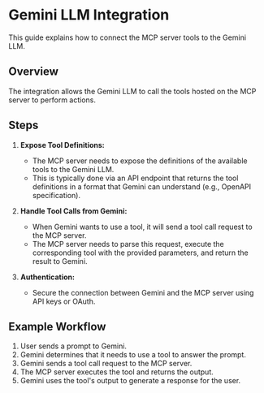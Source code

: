 # Gemini LLM Integration

This guide explains how to connect the MCP server tools to the Gemini LLM.

## Overview

The integration allows the Gemini LLM to call the tools hosted on the MCP server to perform actions.

## Steps

1.  **Expose Tool Definitions:**
    - The MCP server needs to expose the definitions of the available tools to the Gemini LLM.
    - This is typically done via an API endpoint that returns the tool definitions in a format that Gemini can understand (e.g., OpenAPI specification).

2.  **Handle Tool Calls from Gemini:**
    - When Gemini wants to use a tool, it will send a tool call request to the MCP server.
    - The MCP server needs to parse this request, execute the corresponding tool with the provided parameters, and return the result to Gemini.

3.  **Authentication:**
    - Secure the connection between Gemini and the MCP server using API keys or OAuth.

## Example Workflow

1.  User sends a prompt to Gemini.
2.  Gemini determines that it needs to use a tool to answer the prompt.
3.  Gemini sends a tool call request to the MCP server.
4.  The MCP server executes the tool and returns the output.
5.  Gemini uses the tool's output to generate a response for the user.
